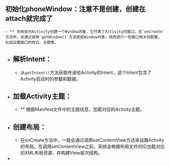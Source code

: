 ## 初始化phoneWindow：注意不是创建，创建在attach就完成了
	- ** 系统会为Activity创建一个Window对象，它代表了Activity的窗口。在`onCreate`方法中，会通过调用`getWindow()`方法获取Window对象，进而进行一些窗口相关的配置，比如设置窗口的样式、主题等。
- ## **解析Intent：**
	- 从`getIntent()`方法获取传递给Activity的Intent，这个Intent包含了Activity启动时的参数和数据。
- ## 加载Activity主题：
	- ** 根据Manifest文件中的主题信息，加载对应的Activity主题。
- ## 创建布局：
	- 在onCreate方法中，一般会通过调用setContentView方法来设置Activity的布局。在调用setContentView之前，系统会根据布局文件的ID加载对应的XML布局资源，并构建View层次结构。
-
